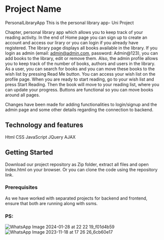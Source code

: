 # Project Name
PersonalLibraryApp
This is the personal library app- Uni Project

Chapter, personal library app which allows you to keep track of your reading activity.
In the end of Home page you can sign up to create an account and access our lirary or you can login if you already have registered.
The library page displays all books available in the library.
If you login as admin (email: admin@admin.com, password: Admin@123), you can add books to the library, edit or remove them.
Also, the admin profile allows you to keep track of the number of books, authors and users in the library.
As a user, you can search for books and you can move these books to the wish list by pressing Read Me button. 
You can access your wish list on the profile page. When you are ready to start reading, go
to your wish list and press Start Reading. Then the book will move to your reading 
list, where you can update your progress.
Buttons are functional so you can move books around all pages.

Changes have been made for adding functionalities to login/signup and the admin page and some other details regarding the connection to backend.

## Technology and features
Html
CSS
JavaScript
JQuery
AJAX


## Getting Started
Download our project repository as Zip folder, extract all files and open index.html on your browser.
Or you can clone the code using the repository link.

### Prerequisites
As we have worked with separated projects for backend and frontend, ensure that both are running along with ssms.
### PS:
![WhatsApp Image 2024-01-28 at 22 22 19_f01d4b59](https://github.com/kleagjoshi/PersonalLibraryApp/assets/128500973/6121721b-7975-48c0-99af-bc7f422785db)
![WhatsApp Image 2023-11-18 at 17 26 26_6cb60e17](https://github.com/kleagjoshi/PersonalLibraryApp/assets/128500973/dfa8bccb-22a8-433c-99e4-93144404b23f)


